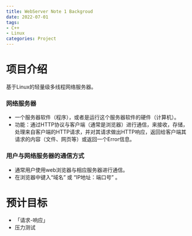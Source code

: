 ```yaml
---
title: WebServer Note 1 Backgroud
date: 2022-07-01
tags:
- C++
- Linux
categories: Project
---
```


# 项目介绍

基于Linux的轻量级多线程网络服务器。

### 网络服务器

- 一个服务器软件（程序），或者是运行这个服务器软件的硬件（计算机）。
- 功能：通过HTTP协议与客户端（通常是浏览器）进行通信，来接收，存储，处理来自客户端的HTTP请求，并对其请求做出HTTP响应，返回给客户端其请求的内容（文件、网页等）或返回一个Error信息。

### 用户与网络服务器的通信方式

- 通常用户使用web浏览器与相应服务器进行通信。
- 在浏览器中键入“域名” 或 “IP地址：端口号” 。

# 预计目标

- 「请求-响应」
- 压力测试